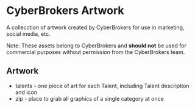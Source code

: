 # CyberBrokers Artwork

A collecction of artwork created by CyberBrokers for use in marketing, social media, etc.

Note: These assets belong to CyberBrokers and **should not** be used for commercial purposes without permission from the CyberBrokers team.

## Artwork
- talents - one piece of art for each Talent, including Talent description and icon
- zip - place to grab all graphics of a single category at once
